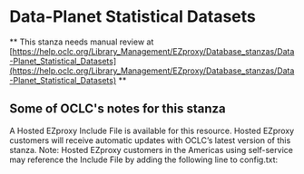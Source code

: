 # Data-Planet Statistical Datasets
** This stanza needs manual review at [https://help.oclc.org/Library_Management/EZproxy/Database_stanzas/Data-Planet_Statistical_Datasets](https://help.oclc.org/Library_Management/EZproxy/Database_stanzas/Data-Planet_Statistical_Datasets) **

## Some of OCLC's notes for this stanza

A Hosted EZproxy Include File is available for this resource. Hosted EZproxy customers will receive automatic updates with OCLC&rsquo;s latest version of this stanza. Note: Hosted EZproxy customers in the Americas using self-service may reference the Include File by adding the following line to config.txt:

&nbsp;
